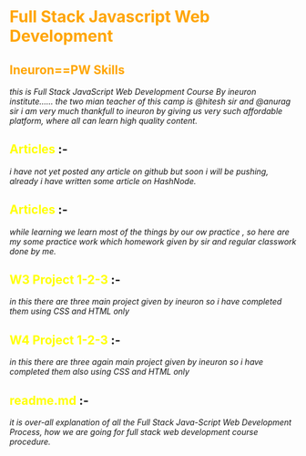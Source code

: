  # <span style="color: orange;">**Full Stack Javascript Web Development**</span>

 ## <span style="color: orange;">**Ineuron==PW Skills**</span>

_this is Full Stack JavaScript Web Development Course By ineuron institute...... the two mian teacher of this camp is @hitesh sir and @anurag sir 
i am very much thankfull to ineuron by giving us very such affordable platform, where all can learn high quality content._

## <span style="color:yellow">**Articles**</span> :- 
_i have not yet posted any article on github but soon i will be pushing, already i have written some article on HashNode._

## <span style="color:yellow">**Articles**</span> :-
_while learning we learn most of the things by our ow practice , so here are my some practice work which
homework given by sir and regular classwork done by me._

## <span style="color:yellow">**W3 Project 1-2-3**</span> :-
_in this there are three main project given by ineuron so i have completed them using CSS and HTML only_

## <span style="color:yellow">**W4 Project 1-2-3**</span> :-
_in this there are three again main project given by ineuron so i have completed them also using CSS and HTML only_

## <span style="color:yellow">**readme.md**</span> :-
_it is over-all explanation of all the Full Stack Java-Script Web Development Process, how we are going for full stack web development course procedure._
